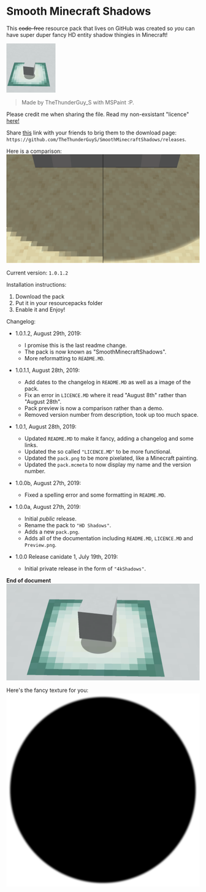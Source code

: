 # Smooth Minecraft Shadows
This ~~code-free~~ resource pack that lives on GitHub was created so *you* can have super duper fancy HD entity shadow thingies in Minecraft!

![alt text](pack.png)

> Made by TheThunderGuy_S with MSPaint :P. 

Please credit me when sharing the file.
Read my non-exsistant "licence" [here!](LICENCE.MD)

Share [this](https://github.com/TheThunderGuyS/SmoothMinecraftShadows/releases) link with your friends to brig them to the download page: `https://github.com/TheThunderGuyS/SmoothMinecraftShadows/releases`.

Here is a comparison:
![alt text](Comparison.png)

Current version: `1.0.1.2`

Installation instructions:
 1. Download the pack
 2. Put it in your resourcepacks folder
 3. Enable it and Enjoy!

Changelog:

- 1.0.1.2, August 29th, 2019:
  - I promise this is the last readme change.
  - The pack is now known as "SmoothMinecraftShadows".
  - More reformatting to `README.MD`.

- 1.0.1.1, August 28th, 2019:
  - Add dates to the changelog in `README.MD` as well as a image of the pack.
  - Fix an error in `LICENCE.MD` where it read "August 8th" rather than "August 28th".
  - Pack preview is now a comparison rather than a demo.
  - Removed version number from description, took up too much space.

- 1.0.1, August 28th, 2019: 
  - Updated `README.MD` to make it fancy, adding a changelog and some links.
  - Updated the so called `"LICENCE.MD"` to be more functional.
  - Updated the `pack.png` to be more pixelated, like a Minecraft painting.
  - Updated the `pack.mcmeta` to now display my name and the version number.

- 1.0.0b, August 27th, 2019:
  - Fixed a spelling error and some formatting in `README.MD`.

- 1.0.0a, August 27th, 2019:
  - Initial *public* release.
  - Rename the pack to `"HD Shadows"`.
  - Adds a new `pack.png`.
  - Adds all of the documentation including `README.MD`, `LICENCE.MD` and `Preview.png`.

- 1.0.0 Release canidate 1, July 19th, 2019:
  - Initial private release in the form of `"4kShadows"`.
  
  
  
**End of document**
![alt text](Preview.png)

Here's the fancy texture for you:
![alt text](assets/minecraft/textures/misc/shadow.png)
